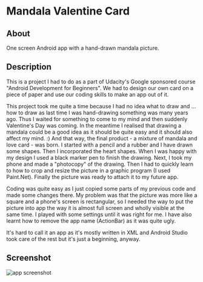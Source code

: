 # Mandala Valentine Card

## About
One screen Android app with a hand-drawn mandala picture.

## Description
This is a project I had to do as a part of Udacity's Google sponsored course "Android Development for Beginners".
We had to design our own card on a piece of paper and use our coding skills to make an app out of it.

This project took me quite a time because I had no idea what to draw and ... how to draw as last time 
I was hand-drawing something was many years ago. Thus I waited for something to come to my mind and then suddenly Valentine's Day 
was coming. In the meantime I realised that drawing a mandala could be a good idea as it should be quite easy and it should also 
affect my mind. :) And that way, the final product - a mixture of mandala and love card - was born. I started with a pencil and a rubber 
and I have drawn some shapes. Then I incorporated the heart shapes. When I was happy with my design I used a black marker pen to finish 
the drawing. Next, I took my phone and made a "photocopy" of the drawing. Then I had to quickly learn to how to crop and resize the 
picture in a graphic program (I used Paint.Net). Finally the picture was ready to attach it to my future app.

Coding was quite easy as I just copied some parts of my previous code and made some changes there. My problem was that the picture was
more like a square and a phone's screen is rectangular, so I needed the way to put the picture into app the way it is almost full screen 
and wholly visible at the same time. I played with some settings until it was right for me. I have also learnt how to remove the app name 
(ActionBar) as it was quite ugly.

It's hard to call it an app as it's mostly written in XML and Android Studio took care of the rest but it's just a beginning, anyway.

## Screenshot

![app screenshot](MandalaValentineCardScreenshot.png)

